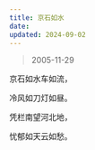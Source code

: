 ```yaml
---
title: 京石如水
date: 
updated: 2024-09-02
---
```


> 2005-11-29

京石如水车如流，

冷风如刀灯如昼。

凭栏南望河北地，

忧郁如天云如愁。